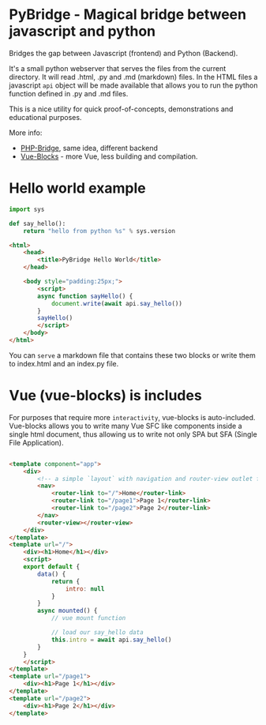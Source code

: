 # PyBridge - Magical bridge between javascript and python

Bridges the gap between Javascript (frontend) and Python (Backend).

It's a small python webserver that serves the files from the current directory.
It will read .html, .py and .md (markdown) files.
In the HTML files a javascript `api` object will be made available that allows
you to run the python function defined in .py and .md files.

This is a nice utility for quick proof-of-concepts, demonstrations and educational
purposes.

More info:
- [PHP-Bridge](https://github.com/j-angnoe/php-bridge), same idea, different backend
- [Vue-Blocks](https://github.com/j-angnoe/vue-blocks) - more Vue, less building and compilation.

# Hello world example

```python
import sys

def say_hello():
    return "hello from python %s" % sys.version
```

```html
<html>
    <head>
        <title>PyBridge Hello World</title>
    </head>

    <body style="padding:25px;">
        <script>
        async function sayHello() {
            document.write(await api.say_hello())
        }
        sayHello()
        </script>
    </body>
</html>
```

You can `serve` a markdown file that contains these two blocks
or write them to index.html and an index.py file. 

# Vue (vue-blocks) is includes

For purposes that require more `interactivity`, vue-blocks is auto-included. Vue-blocks allows you to write many Vue SFC like components inside a single html document, thus allowing us to write not only SPA but SFA (Single File Application).

```html

<template component="app">
    <div>
        <!-- a simple `layout` with navigation and router-view outlet for our pages -->
        <nav>
            <router-link to="/">Home</router-link>
            <router-link to="/page1">Page 1</router-link>
            <router-link to="/page2">Page 2</router-link>
        </nav>
        <router-view></router-view>
    </div>
</template>
<template url="/">
    <div><h1>Home</h1></div>
    <script>
    export default {
        data() {
            return {
                intro: null
            }
        }
        async mounted() {
            // vue mount function

            // load our say_hello data 
            this.intro = await api.say_hello()
        }
    }
    </script>
</template>
<template url="/page1">
    <div><h1>Page 1</h1></div>
</template>
<template url="/page2">
    <div><h1>Page 2</h1></div>
</template>

```


